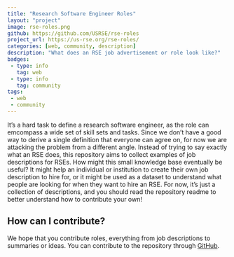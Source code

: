 ```yaml
---
title: "Research Software Engineer Roles"
layout: "project"
image: rse-roles.png
github: https://github.com/USRSE/rse-roles
project_url: https://us-rse.org/rse-roles/
categories: [web, community, description]
description: "What does an RSE job advertisement or role look like?"
badges:
 - type: info
   tag: web
 - type: info
   tag: community
tags:
 - web
 - community
---
```


It’s a hard task to define a research software engineer, as the role can emcompass a wide set of skill sets and tasks. Since we don’t have a good way to derive a single definition that everyone can agree on, for now we are attacking the problem from a different angle. Instead of trying to say exactly what an RSE does, this repository aims to collect examples of job descriptions for RSEs. How might this small knowledge base eventually be useful? It might help an individual or institution to create their own job description to hire for, or it might be used as a dataset to understand what people are looking for when they want to hire an RSE. For now, it’s just a collection of descriptions, and you should read the repository readme to better understand how to contribute your own!

## How can I contribute?

We hope that you contribute roles, everything from job descriptions to summaries or ideas. You
can contribute to the repository through [GitHub](https://github.com/USRSE/rse-roles).
